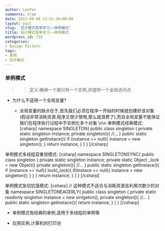 ```yaml
---
author: LeoPan
comments: true
date: 2013-09-08 13:52:26+00:00
layout: post
slug: '设计模式简单学习——单例模式'
title: 设计模式简单学习——单例模式
wordpress_id: 733
categories:
- Design Pattern
tags:
- 单例
- 设计模式
---
```


### 单例模式





  






<blockquote>
  
> 
> 定义:确保一个类只有一个实例,并提供一个全局访问点
> 
> 
</blockquote>







  * 为什么不适用一个全局变量?



    * 全局变量的缺点在于,首先我们必须在程序一开始的时候就创建好该对象(假设非常消耗资源,程序又很少使用,那么就浪费了),而且全局变量不能保证我们在程序执行过程中不实例化多个对象
\n\n
单例模式经典模式:
[csharp]
namespace SINGLETON{
public class singleton {
private static singleton instance;
private singleton(){
    //...
}
public static singleton getInstace(){
    if (instance == null){
        instance = new singleton();
    }
    return instance;
}
}
}
[/csharp]







单例模式多线程双重锁模式:
[csharp]
namespace SINGLETONSYNC{
    public class singleton {
        private static singleton instance;
        private static Object _lock = new Object() 
        private singleton(){
            //...
        }
        public static singleton getInstace(){
            if (instance == null){
                lock(_lock){
                    if(instace == null){
                        instance = new singleton();
                    }
                }
            }
            return instance;
        }
    }
}
[/csharp]





单例模式急切饥饿模式:
[csharp]
// 这种模式不适合与消耗资源且利用次数少的对象
namespace SINGLETONEAGERLY{
    public class singleton {
        private static readonly singleton instance = new sinlgeton();
        private singleton(){
            //...
        }
        public static singleton getInstace(){
            return instance;
        }
    }
}
[/csharp]







  * 单例模式有经典的单例,适用于多线程的单例等


  * 应用实例,计算机的打印池



